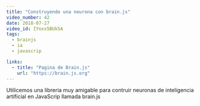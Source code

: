 ```yaml
---
title: "Construyendo una neurona con brain.js"
video_number: 42
date: 2018-07-27
video_id: IYnxx5BUk5A
tags:
  - brainjs
  - ia
  - javascrip

links:
  - title: "Pagina de Brain.js"
    url: "https://brain.js.org"
---
```


Utilicemos una libreria muy amigable para contruir neuronas de inteligencia artificial en JavaScrip llamada brain.js
